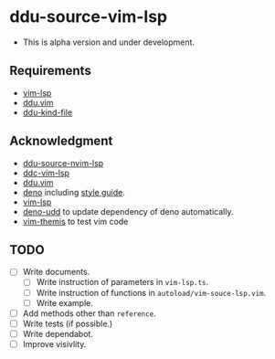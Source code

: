 # ddu-source-vim-lsp

- This is alpha version and under development.

## Requirements

- [vim-lsp](https://github.com/prabirshrestha/vim-lsp)
- [ddu.vim](https://github.com/Shougo/ddu.vim)
- [ddu-kind-file](https://github.com/Shougo/ddu-kind-file)

## Acknowledgment

- [ddu-source-nvim-lsp](https://github.com/gamoutatsumi/ddu-source-nvim-lsp)
- [ddc-vim-lsp](https://github.com/shun/ddc-vim-lsp)
- [ddu.vim](https://github.com/Shougo/ddu.vim)
- [deno](https://deno.land) including
  [style guide](https://deno.land/manual/contributing/style_guide).
- [vim-lsp](https://github.com/prabirshrestha/vim-lsp)
- [deno-udd](https://github.com/hayd/deno-udd) to update dependency of deno
  automatically.
- [vim-themis](https://github.com/thinca/vim-themis) to test vim code

## TODO

- [ ] Write documents.
  - [ ] Write instruction of parameters in `vim-lsp.ts`.
  - [ ] Write instruction of functions in `autoload/vim-souce-lsp.vim`.
  - [ ] Write example.
- [ ] Add methods other than `reference`.
- [ ] Write tests (if possible.)
- [ ] Write dependabot.
- [ ] Improve visivlity.
